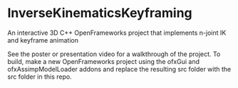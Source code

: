 # InverseKinematicsKeyframing
An interactive 3D C++ OpenFrameworks project that implements n-joint IK and keyframe animation

See the poster or presentation video for a walkthrough of the project. To build, make a new OpenFrameworks project using the ofxGui and ofxAssimpModelLoader addons and replace the resulting src folder with the src folder in this repo.

